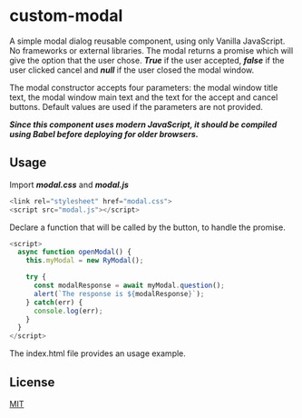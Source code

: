 # custom-modal

A simple modal dialog reusable component, using only Vanilla JavaScript. No frameworks or external libraries. The modal returns a promise which will give the option that the user chose. ***True*** if the user accepted, ***false*** if the user clicked cancel and ***null*** if the user closed the modal window.

The modal constructor accepts four parameters: the modal window title text, the modal window main text and the text for the accept and cancel buttons. Default values are used if the parameters are not provided.

***Since this component uses modern JavaScript, it should be compiled using Babel before deploying for older browsers.***

## Usage

Import ***modal.css*** and ***modal.js***

```javascript
<link rel="stylesheet" href="modal.css">
<script src="modal.js"></script>
```

Declare a function that will be called by the button, to handle the promise.

```javascript
<script>
  async function openModal() {
    this.myModal = new RyModal();

    try {
      const modalResponse = await myModal.question();
      alert(`The response is ${modalResponse}`);
    } catch(err) {
      console.log(err);
    }
  }
</script>
```

The index.html file provides an usage example.

## License

[MIT](https://choosealicense.com/licenses/mit/)
